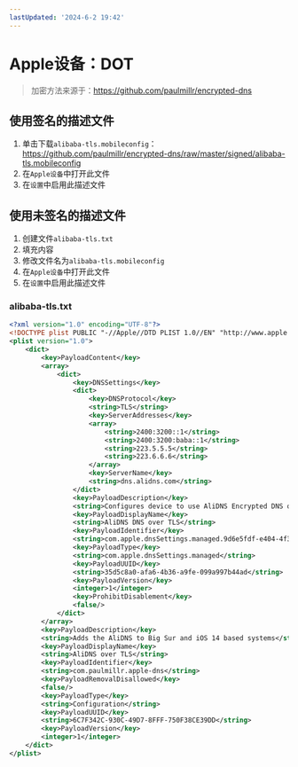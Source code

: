 ```yaml
---
lastUpdated: '2024-6-2 19:42'
---
```


# Apple设备：DOT

> 加密方法来源于：<https://github.com/paulmillr/encrypted-dns>

## 使用签名的描述文件

1. 单击下载```alibaba-tls.mobileconfig```：
   <https://github.com/paulmillr/encrypted-dns/raw/master/signed/alibaba-tls.mobileconfig>
2. 在```Apple设备```中打开此文件
3. 在```设置```中启用此描述文件

## 使用未签名的描述文件

1. 创建文件```alibaba-tls.txt```
2. 填充内容
3. 修改文件名为```alibaba-tls.mobileconfig```
4. 在```Apple设备```中打开此文件
5. 在```设置```中启用此描述文件

### alibaba-tls.txt

```xml
<?xml version="1.0" encoding="UTF-8"?>
<!DOCTYPE plist PUBLIC "-//Apple//DTD PLIST 1.0//EN" "http://www.apple.com/DTDs/PropertyList-1.0.dtd">
<plist version="1.0">
    <dict>
        <key>PayloadContent</key>
        <array>
            <dict>
                <key>DNSSettings</key>
                <dict>
                    <key>DNSProtocol</key>
                    <string>TLS</string>
                    <key>ServerAddresses</key>
                    <array>
                        <string>2400:3200::1</string>
                        <string>2400:3200:baba::1</string>
                        <string>223.5.5.5</string>
                        <string>223.6.6.6</string>
                    </array>
                    <key>ServerName</key>
                    <string>dns.alidns.com</string>
                </dict>
                <key>PayloadDescription</key>
                <string>Configures device to use AliDNS Encrypted DNS over TLS</string>
                <key>PayloadDisplayName</key>
                <string>AliDNS DNS over TLS</string>
                <key>PayloadIdentifier</key>
                <string>com.apple.dnsSettings.managed.9d6e5fdf-e404-4f34-ae94-27ed2f636ac4</string>
                <key>PayloadType</key>
                <string>com.apple.dnsSettings.managed</string>
                <key>PayloadUUID</key>
                <string>35d5c8a0-afa6-4b36-a9fe-099a997b44ad</string>
                <key>PayloadVersion</key>
                <integer>1</integer>
                <key>ProhibitDisablement</key>
                <false/>
            </dict>
        </array>
        <key>PayloadDescription</key>
        <string>Adds the AliDNS to Big Sur and iOS 14 based systems</string>
        <key>PayloadDisplayName</key>
        <string>AliDNS over TLS</string>
        <key>PayloadIdentifier</key>
        <string>com.paulmillr.apple-dns</string>
        <key>PayloadRemovalDisallowed</key>
        <false/>
        <key>PayloadType</key>
        <string>Configuration</string>
        <key>PayloadUUID</key>
        <string>6C7F342C-930C-49D7-8FFF-750F38CE39DD</string>
        <key>PayloadVersion</key>
        <integer>1</integer>
    </dict>
</plist>
```